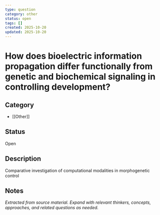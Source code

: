 ```yaml
---
type: question
category: other
status: open
tags: []
created: 2025-10-20
updated: 2025-10-20
---
```


# How does bioelectric information propagation differ functionally from genetic and biochemical signaling in controlling development?

## Category

- [[Other]]

## Status

Open

## Description

Comparative investigation of computational modalities in morphogenetic control

## Notes

*Extracted from source material. Expand with relevant thinkers, concepts, approaches, and related questions as needed.*
